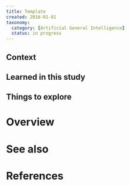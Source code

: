 ```yaml
---
title: Template
created: 2016-01-01
taxonomy:
  category: [Artificial General Intelligence]
  status: in progress
---
```


## Context

## Learned in this study

## Things to explore

# Overview

# See also

# References
